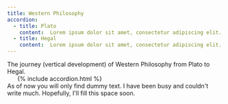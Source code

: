 ```yaml
---
title: Western Philosophy
accordion: 
  - title: Plato
    content:  Lorem ipsum dolor sit amet, consectetur adipiscing elit. Donec vitae urna eu nulla lobortis aliquam. Suspendisse facilisis dolor magna, ac ultricies mauris aliquam id. Duis at hendrerit augue. Etiam et ultricies odio. Nam imperdiet, ipsum porttitor pharetra convallis, erat odio vestibulum ligula, at interdum risus felis a neque. Maecenas tellus turpis, consequat eu lacus nec, ullamcorper feugiat velit. Sed id risus id nunc pellentesque consectetur a id tellus. Aenean scelerisque, magna ut egestas vulputate, odio dui feugiat metus, non feugiat nulla mauris ut nisl. Phasellus malesuada tempor nisl, aliquam interdum orci cursus id. Fusce ut erat erat. Duis ac interdum lacus. 
  - title: Hegal
    content:  Lorem ipsum dolor sit amet, consectetur adipiscing elit. Donec vitae urna eu nulla lobortis aliquam. Suspendisse facilisis dolor magna, ac ultricies mauris aliquam id. Duis at hendrerit augue. Etiam et ultricies odio. Nam imperdiet, ipsum porttitor pharetra convallis, erat odio vestibulum ligula, at interdum risus felis a neque. Maecenas tellus turpis, consequat eu lacus nec, ullamcorper feugiat velit. Sed id risus id nunc pellentesque consectetur a id tellus. Aenean scelerisque, magna ut egestas vulputate, odio dui feugiat metus, non feugiat nulla mauris ut nisl. Phasellus malesuada tempor nisl, aliquam interdum orci cursus id. Fusce ut erat erat. Duis ac interdum lacus.
---
```

The journey (vertical development) of Western Philosophy from Plato to Hegal.
<br/>
&nbsp; &nbsp; &nbsp; {% include accordion.html %}
<br/>
As of now you will only find dummy text. I have been busy and couldn't write much. Hopefully, I'll fill this space soon.
